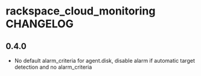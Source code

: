 rackspace_cloud_monitoring CHANGELOG
==================

0.4.0
-----
- No default alarm_criteria for agent.disk, disable alarm if automatic target detection and no alarm_criteria
